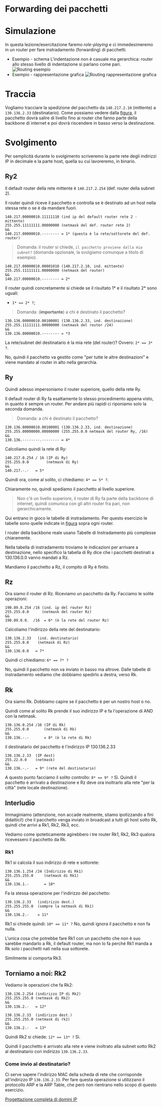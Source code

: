 # Forwarding dei pacchetti

# Simulazione

In questa lezione/esercitazione faremo _role-playing_ e ci immedesimeremo in un router per fare instradamento (forwarding) di pacchetti.

- Esempio - schema
  L'indentazione non è casuale ma gerarchica: router allo stesso livello di indentazione si parlano come pari.
  ![Routing esempio](assets/routing-esempio.png)
- Esempio - rappresentazione grafica
  ![Routing rappresentazione grafica](assets/routing-esempio-rappresentazione-grafica.png)

# Traccia

Vogliamo tracciare la spedizione del pacchetto da `140.217.2.10` (mittente) a `130.136.2.33` (destinatario). Come possiamo vedere dalla [figura](assets/routing-esempio-rappresentazione-grafica.png), il pacchetto dovrà salire di livello fino ai router che fanno parte della backbone di internet e poi dovrà riscendere in basso verso la destinazione.

# Svolgimento

Per semplicità durante lo svolgimento scriveremo la parte rete degli indirizzi IP in decimale e la parte host, quella su cui lavoreremo, in binario.

## Ry2

Il default router della rete mittente è `140.217.2.254` (def. router della subnet 2).

Il router quindi riceve il pacchetto e controlla se è destinato ad un host nella stessa rete o se è da mandare fuori.

```
140.217.00000010.11111110 (ind ip del default router rete 2 - mittente)
255.255.11111111.00000000 (netmask del def. router rete 2)
&&
140.217.00000010.-------- = 1* (questa è la rete/sottorete del def. router)
```

> Domanda: il router si chiede, `il pacchetto proviene dalla mia subnet?` (domanda opzionale, la svolgiamo comunque a titolo di esempio).

```
140.217.00000010.00001010 (140.217.2.10, ind. mittente)
255.255.11111111.00000000 (netmask del router)
&&
140.217.00000010.-------- = 2*
```

Il router quindi concretamente si chiede se il risultato 1* e il risultato 2* sono uguali:

- `1* == 2* ?`;

> Domanda: (**importante**) a chi è destinato il pacchetto?

```
130.136.00000010.00100001 (130.136.2.33, ind. destinazione)
255.255.11111111.00000000 (netmask del router /24)
&&
130.136.00000010.-------- = *3
```

La rete/subnet del destinatario è la mia rete (del router)?
Ovvero: `2* == 3* ?`.

No, quindi il pacchetto va gestito come "per tutte le altre destinazioni" e viene mandato al router in alto nella gerarchia.

## Ry

Quindi adesso impersoniamo il router superiore, quello della rete Ry.

Il default router di Ry fa esattamente lo stesso procedimento appena visto, in quanto è sempre un router. Per andare più rapidi ci riponiamo solo la seconda domanda.

> Domanda: a chi è destinato il pacchetto?

```
130.136.00000010.00100001 (130.136.2.33, ind. destinazione)
255.255.00000000.00000000 (255.255.0.0 netmask del router Ry, /16)
&&
130.136.--------.-------- = 4*
```

Calcoliamo quindi la rete di Ry:

```
140.217.0.254 / 16 (IP di Ry)
255.255.0.0        (netmask di Ry)
&&
140.217.-.-   = 5*
```

Quindi ora, come al solito, ci chiediamo: `4* == 5* ?`.

Chiaramente no, quindi spediamo il pacchetto al livello superiore.

> Non c'è un livello superiore, il router di Ry fa parte della backbone di internet, quindi comunica con gli altri router fra pari, non gerarchicamente.

Qui entrano in gioco le tabelle di instradamento. Per questo esercizio le tabelle sono quelle indicate in [figura](https://www.notion.so/Forwarding-dei-pacchetti-f4f175479b1e444b9fd866c343b8d655) sopra ogni router.

I router della backbone reale usano Tabelle di Instradamento più complesse chiaramente.

Nella tabella di instradamento troviamo le indicazioni per arrivare a destinazione, nello specifico la tabella di Ry dice che i pacchetti destinati a 130.136.0.0 vanno mandati a Rz.

Mandiamo il pacchetto a Rz, il compito di Ry è finito.

## Rz

Ora siamo il router di Rz. Riceviamo un pacchetto da Ry. Facciamo le solite operazioni:

```
190.89.0.254 /16 (ind. ip del router Rz)
255.255.0.0      (netmask del router Rz)
&&
190.89.0.0.  /16  = 6* (è la rete del router Rz)
```

Calcoliamo l'indirizzo della rete del destinatario:

```
130.136.2.33   (ind. destinatario)
255.255.0.0    (netmask di Rz)
&&
130.136.0.0   = 7*
```

Quindi ci chiediamo: `6* == 7* ?`

No, quindi il pacchetto non va inviato in basso ma altrove. Dalle tabelle di instradamento vediamo che dobbiamo spedirlo a destra, verso Rk.

## Rk

Ora siamo Rk. Dobbiamo capire se il pacchetto è per un nostro host o no.

Quindi come al solito Rk prende il suo indirizzo IP e fa l'operazione di AND con la netmask.

```
130.136.0.254 /16 (IP di Rk)
255.255.0.0       (netmask di Rk)
&&
130.136.-.-       = 8* (è la rete di Rk)
```

il destinatario del pacchetto è l'indirizzo IP 130.136.2.33

```
130.136.2.33  (IP dest)
255.22.0.0    (netmask)
&&
130.136.-.-   = 9* (rete del destinatario)
```

A questo punto facciamo il solito controllo: `8* == 9* ?` Sì.
Quindi il pacchetto è arrivato a destinazione e Rz deve ora inoltrarlo alla rete "per la città" (rete locale destinazione).

## Interludio

Immaginiamo (attenzione, non accade realmente, stiamo ipotizzando a fini didattici!) che il pacchetto venga inviato in broadcast a tutti gli host sotto Rk, quindi che arrivi a Rk1, Rk2, Rk3, ecc.

Vediamo come ipoteticamente agirebbero i tre router Rk1, Rk2, Rk3 qualora ricevessero il pacchetto da Rk.

### Rk1

Rk1 si calcola il suo indirizzo di rete e sottorete:

```
130.136.1.254 /24 (Indirizzo di Rk1)
255.255.255.0     (netmask di Rk1)
&&
130.136.1.-       = 10*
```

Fa la stessa operazione per l'indirizzo del pacchetto:

```
130.136.2.33   (indirizzo dest.)
255.255.255.0  (sempre la netmask di Rk1)
&&
130.136.2.-    = 11*
```

Rk1 si chiede quindi: `10* == 11* ?` No, quindi ignora il pacchetto e non fa nulla.

L'unica cosa che potrebbe fare Rk1 con un pacchetto che non è suo sarebbe mandarlo a Rk, il default router, ma non lo fa perché Rk1 manda a Rk solo i pacchetti nati nella sua sottorete.

Similmente si comporta Rk3.

## Torniamo a noi: Rk2

Vediamo le operazioni che fa Rk2:

```
130.136.2.254 (indirizzo IP di Rk2)
255.255.255.0 (netmask di Rk2)
&&
130.136.2.-   = 12*
```

```
130.136.2.33  (indirizzo dest.)
255.255.255.0 (netmask di rk2)
&&
130.136.2.-   = 13*
```

Quindi Rk2 si chiede: `12* == 13* ?` Sì.

Quindi il pacchetto è arrivato alla rete e viene inoltrato alla subnet sotto Rk2 al destinatario con indirizzo `130.136.2.33`.

### Come invio al destinatario?

Ci serve sapere l'indirizzo MAC della scheda di rete che corrisponde all'indirizzo IP `130.136.2.33`.
Per fare questa operazione si utilizzano il protocollo ARP e la ARP Table, che però non rientrano nello scopo di questo esercizio.

[Progettazione completa di domini IP](./appunti-andrea-bianchi-esercitazione-progettazione-domini-ip.md)
